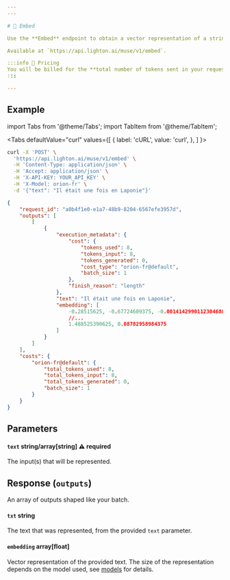 ```yaml
---
---

# 🔢 Embed

Use the **Embed** endpoint to obtain a vector representation of a string (see [embeddings](/home/concepts#embeddings)).

Available at `https://api.lighton.ai/muse/v1/embed`.

:::info 💸️ Pricing
You will be billed for the **total number of tokens sent in your request**.
:::

---
```


## Example

import Tabs from '@theme/Tabs';
import TabItem from '@theme/TabItem';

<Tabs
defaultValue="curl"
values={[
{ label: 'cURL', value: 'curl', },
]
}>

<TabItem value="curl">

```bash title="Request"
curl -X 'POST' \
  'https://api.lighton.ai/muse/v1/embed' \
  -H 'Content-Type: application/json' \
  -H 'Accept: application/json' \
  -H 'X-API-KEY: YOUR_API_KEY' \
  -H 'X-Model: orion-fr' \
  -d '{"text": "Il était une fois en Laponie"}'
```

</TabItem>

</Tabs>

```json title="Response (JSON)"
{
    "request_id": "a0b4f1e0-e1a7-48b9-8204-6567efe3957d",
    "outputs": [
        [
            {
                "execution_metadata": {
                    "cost": {
                        "tokens_used": 8,
                        "tokens_input": 8,
                        "tokens_generated": 0,
                        "cost_type": "orion-fr@default",
                        "batch_size": 1
                    },
                    "finish_reason": "length"
                },
                "text": "Il était une fois en Laponie",
                "embedding": [
                    -0.28515625, -0.67724609375, -0.0014142990112304688,
                    //...
                    1.488525390625, 0.08782958984375
                ]
            }
        ]
    ],
    "costs": {
        "orion-fr@default": {
            "total_tokens_used": 8,
            "total_tokens_input": 8,
            "total_tokens_generated": 0,
            "batch_size": 1
        }
    }
}
```

## Parameters

#### `text` <span class="param-types">string/array[string]</span> <span class="param-warning">⚠️ required</span>

The input(s) that will be represented.

## Response (`outputs`)

An array of outputs shaped like your batch.

#### `txt` <span class="param-types">string</span>

The text that was represented, from the provided `text` parameter.

#### `embedding` <span class="param-types">array[float]</span>

Vector representation of the provided text. The size of the representation depends on the model used, see [models](/api/models) for details.
